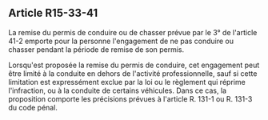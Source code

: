 Article R15-33-41
----
La remise du permis de conduire ou de chasser prévue par le 3° de l'article 41-2
emporte pour la personne l'engagement de ne pas conduire ou chasser pendant la
période de remise de son permis.

Lorsqu'est proposée la remise du permis de conduire, cet engagement peut être
limité à la conduite en dehors de l'activité professionnelle, sauf si cette
limitation est expressément exclue par la loi ou le règlement qui réprime
l'infraction, ou à la conduite de certains véhicules. Dans ce cas, la
proposition comporte les précisions prévues à l'article R. 131-1 ou R. 131-3 du
code pénal.

